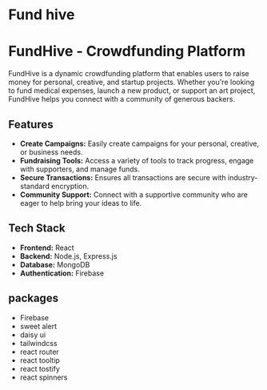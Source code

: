 # Fund hive

# FundHive - Crowdfunding Platform

FundHive is a dynamic crowdfunding platform that enables users to raise money for personal, creative, and startup projects. Whether you're looking to fund medical expenses, launch a new product, or support an art project, FundHive helps you connect with a community of generous backers.

## Features

- **Create Campaigns:** Easily create campaigns for your personal, creative, or business needs.
- **Fundraising Tools:** Access a variety of tools to track progress, engage with supporters, and manage funds.
- **Secure Transactions:** Ensures all transactions are secure with industry-standard encryption.
- **Community Support:** Connect with a supportive community who are eager to help bring your ideas to life.

## Tech Stack

- **Frontend:** React
- **Backend:** Node.js, Express.js
- **Database:** MongoDB
- **Authentication:** Firebase

## packages

- Firebase
- sweet alert
- daisy ui
- tailwindcss
- react router
- react tooltip
- react tostify
- react spinners
